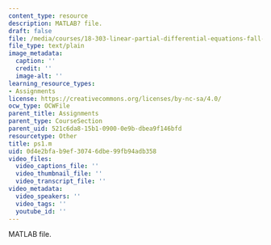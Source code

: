 ```yaml
---
content_type: resource
description: MATLAB? file.
draft: false
file: /media/courses/18-303-linear-partial-differential-equations-fall-2006/0d4e2bfab9ef30746dbe99fb94adb358_ps1.m
file_type: text/plain
image_metadata:
  caption: ''
  credit: ''
  image-alt: ''
learning_resource_types:
- Assignments
license: https://creativecommons.org/licenses/by-nc-sa/4.0/
ocw_type: OCWFile
parent_title: Assignments
parent_type: CourseSection
parent_uid: 521c6da8-15b1-0900-0e9b-dbea9f146bfd
resourcetype: Other
title: ps1.m
uid: 0d4e2bfa-b9ef-3074-6dbe-99fb94adb358
video_files:
  video_captions_file: ''
  video_thumbnail_file: ''
  video_transcript_file: ''
video_metadata:
  video_speakers: ''
  video_tags: ''
  youtube_id: ''
---
```

MATLAB file.